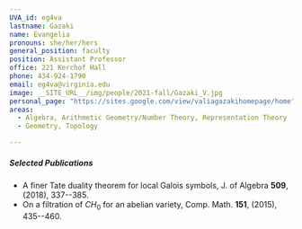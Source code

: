 ```yaml
---
UVA_id: eg4va
lastname: Gazaki
name: Evangelia
pronouns: she/her/hers
general_position: faculty
position: Assistant Professor
office: 221 Kerchof Hall
phone: 434-924-1790
email: eg4va@virginia.edu
image: __SITE_URL__/img/people/2021-fall/Gazaki_V.jpg
personal_page: "https://sites.google.com/view/valiagazakihomepage/home"
areas:
  - Algebra, Arithmetic Geometry/Number Theory, Representation Theory
  - Geometry, Topology

---
```


##### Selected Publications
- A finer Tate duality theorem for local Galois symbols, J. of Algebra **509**,  (2018), 337--385.
- On a filtration of $CH_0$ for an abelian variety, Comp. Math. **151**,  (2015), 435--460.
